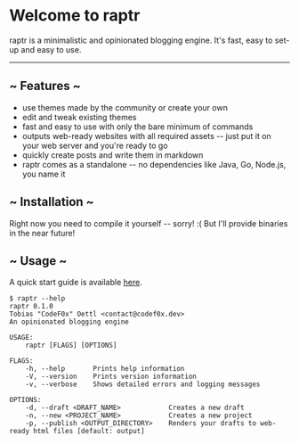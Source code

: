 # Welcome to raptr

raptr is a minimalistic and opinionated blogging engine. It's fast, easy to set-up and easy to use. 

---

## ~ Features ~

* use themes made by the community or create your own
* edit and tweak existing themes
* fast and easy to use with only the bare minimum of commands
* outputs web-ready websites with all required assets -- just put it on your web server and you're ready to go
* quickly create posts and write them in markdown
* raptr comes as a standalone -- no dependencies like Java, Go, Node.js, you name it

## ~ Installation ~

Right now you need to compile it yourself -- sorry! :( But I'll provide binaries in the near future!

## ~ Usage ~

A quick start guide is available <a href="https://github.com/CodeF0x/raptr/wiki/Quick-start">here</a>.

```shell
$ raptr --help
raptr 0.1.0
Tobias "CodeF0x" Oettl <contact@codef0x.dev>
An opinionated blogging engine

USAGE:
    raptr [FLAGS] [OPTIONS]

FLAGS:
    -h, --help       Prints help information
    -V, --version    Prints version information
    -v, --verbose    Shows detailed errors and logging messages

OPTIONS:
    -d, --draft <DRAFT_NAME>            Creates a new draft
    -n, --new <PROJECT_NAME>            Creates a new project
    -p, --publish <OUTPUT_DIRECTORY>    Renders your drafts to web-ready html files [default: output]
```
